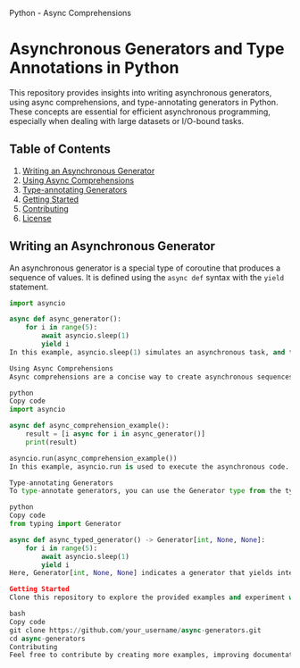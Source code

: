 Python - Async Comprehensions

# Asynchronous Generators and Type Annotations in Python

This repository provides insights into writing asynchronous generators, using async comprehensions, and type-annotating generators in Python. These concepts are essential for efficient asynchronous programming, especially when dealing with large datasets or I/O-bound tasks.

## Table of Contents

1. [Writing an Asynchronous Generator](#writing-an-asynchronous-generator)
2. [Using Async Comprehensions](#using-async-comprehensions)
3. [Type-annotating Generators](#type-annotating-generators)
4. [Getting Started](#getting-started)
5. [Contributing](#contributing)
6. [License](#license)

## Writing an Asynchronous Generator

An asynchronous generator is a special type of coroutine that produces a sequence of values. It is defined using the `async def` syntax with the `yield` statement.

```python
import asyncio

async def async_generator():
    for i in range(5):
        await asyncio.sleep(1)
        yield i
In this example, asyncio.sleep(1) simulates an asynchronous task, and the generator yields a value after each sleep.

Using Async Comprehensions
Async comprehensions are a concise way to create asynchronous sequences using the async for syntax.

python
Copy code
import asyncio

async def async_comprehension_example():
    result = [i async for i in async_generator()]
    print(result)

asyncio.run(async_comprehension_example())
In this example, asyncio.run is used to execute the asynchronous code. The comprehension asynchronously iterates over the values produced by the async_generator and prints the result.

Type-annotating Generators
To type-annotate generators, you can use the Generator type from the typing module.

python
Copy code
from typing import Generator

async def async_typed_generator() -> Generator[int, None, None]:
    for i in range(5):
        await asyncio.sleep(1)
        yield i
Here, Generator[int, None, None] indicates a generator that yields integers and doesn't receive any arguments or return any value.

Getting Started
Clone this repository to explore the provided examples and experiment with writing your own asynchronous generators. Execute the code samples using Python 3.7 or later.

bash
Copy code
git clone https://github.com/your_username/async-generators.git
cd async-generators
Contributing
Feel free to contribute by creating more examples, improving documentation, or fixing issues. Fork the repository, make your changes, and submit a pull request.
